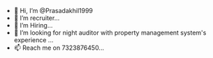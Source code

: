- 👋 Hi, I’m @Prasadakhil1999
- 👀 I’m recruiter...
- 🌱 I’m Hiring...
- 💞️ I’m looking for night auditor with property management system's experience  ...
- 📫 Reach me on 7323876450...

<!---
Prasadakhil1999/Prasadakhil1999 is a ✨ special ✨ repository because its `README.md` (this file) appears on your GitHub profile.
You can click the Preview link to take a look at your changes.
--->
